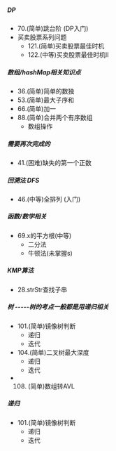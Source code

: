 ##### DP
- 70.(简单)跳台阶 (DP入门)
- 买卖股票系列问题
	- 121.(简单)买卖股票最佳时机
	- 122.(中等)买卖股票最佳时机II

##### 数组/hashMap相关知识点
- 36.(简单)简单的数独
- 53.(简单)最大子序和
- 66.(简单)加一
- 88.(简单)合并两个有序数组
	- 数组操作

##### 需要再次完成的
- 41.(困难)缺失的第一个正数


##### 回溯法 DFS
- 46.(中等)全排列  (入门) 


##### 函数/数学相关
- 69.x的平方根(中等) 
	- 二分法 
	- 牛顿法(未掌握s)

##### KMP算法
- 28.strStr查找子串

##### 树 -----树的考点一般都是用递归相关
- 101.(简单)镜像树判断
	- 递归
	- 迭代
- 104.(简单)二叉树最大深度
	- 递归
	- 迭代
- 108. (简单)数组转AVL

##### 递归
- 101.(简单)镜像树判断
	- 递归
	- 迭代

